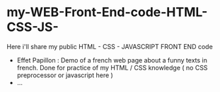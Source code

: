 # my-WEB-Front-End-code-HTML-CSS-JS-
Here i'll share my public HTML - CSS - JAVASCRIPT FRONT END code
- Effet Papillon : Demo of a french web page about a funny texts in french. Done for practice of my HTML / CSS knowledge ( no CSS preprocessor or javascript here )
- ...
